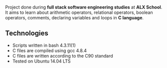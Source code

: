 Project done during **full stack software engineering studies** at **ALX School**. It aims to learn about arithmetic operators, relational operators, boolean operators, comments, declaring variables and loops in **C language**.


## Technologies
* Scripts written in bash 4.3.11(1)
* C files are compiled using  gcc 4.8.4
* C files are written according to the C90 standard
* Tested on Ubuntu 14.04 LTS
